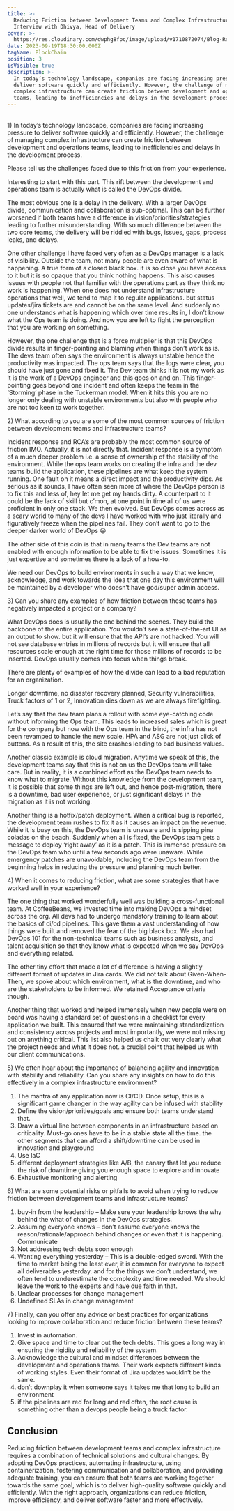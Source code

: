 ```yaml
---
title: >-
  Reducing Friction between Development Teams and Complex Infrastructure:
  Interview with Dhivya, Head of Delivery
cover: >-
  https://res.cloudinary.com/dwphg8fpc/image/upload/v1710872074/Blog-Reducing-Friction-between-Development-Teams-and-Complex-Infrastructure_1x_yuqdys.jpg
date: 2023-09-19T18:30:00.000Z
tagName: BlockChain
position: 3
isVisible: true
description: >-
  In today’s technology landscape, companies are facing increasing pressure to
  deliver software quickly and efficiently. However, the challenge of managing
  complex infrastructure can create friction between development and operations
  teams, leading to inefficiencies and delays in the development process.
---
```


\
1\) In today’s technology landscape, companies are facing increasing pressure to deliver software quickly and efficiently. However, the challenge of managing complex infrastructure can create friction between development and operations teams, leading to inefficiencies and delays in the development process.

Please tell us the challenges faced due to this friction from your experience.

Interesting to start with this part. This rift between the development and operations team is actually what is called the DevOps divide. 

The most obvious one is a delay in the delivery. With a larger DevOps divide, communication and collaboration is sub-optimal. This can be further worsened if both teams have a difference in vision/priorities/strategies leading to further misunderstanding. With so much difference between the two core teams, the delivery will be riddled with bugs, issues, gaps, process leaks, and delays. 

One other challenge I have faced very often as a DevOps manager is a lack of visibility. Outside the team, not many people are even aware of what is happening. A true form of a closed black box. it is so close you have access to it but it is so opaque that you think nothing happens. This also causes issues with people not that familiar with the operations part as they think no work is happening. When one does not understand infrastructure operations that well, we tend to map it to regular applications. but status updates/jira tickets are and cannot be on the same level. And suddenly no one understands what is happening which over time results in, I don’t know what the Ops team is doing. And now you are left to fight the perception that you are working on something. 

However, the one challenge that is a force multiplier is that this DevOps divide results in finger-pointing and blaming when things don’t work as is. The devs team often says the environment is always unstable hence the productivity was impacted. The ops team says that the logs were clear, you should have just gone and fixed it. The Dev team thinks it is not my work as it is the work of a DevOps engineer and this goes on and on. This finger-pointing goes beyond one incident and often keeps the team in the ‘Storming’ phase in the Tuckerman model. When it hits this you are no longer only dealing with unstable environments but also with people who are not too keen to work together. 

2\) What according to you are some of the most common sources of friction between development teams and infrastructure teams?

Incident response and RCA’s are probably the most common source of friction IMO. Actually, it is not directly that. Incident response is a symptom of a much deeper problem i.e. a sense of ownership of the stability of the environment. While the ops team works on creating the infra and the dev teams build the application, these pipelines are what keep the system running. One fault on it means a direct impact and the productivity dips. As serious as it sounds, I have often seen more of where the DevOps person is to fix this and less of, hey let me get my hands dirty. A counterpart to it could be the lack of skill but c’mon, at one point in time all of us were proficient in only one stack. We then evolved. But DevOps comes across as a scary world to many of the devs I have worked with who just literally and figuratively freeze when the pipelines fail. They don’t want to go to the deeper darker world of DevOps 😀 

The other side of this coin is that in many teams the Dev teams are not enabled with enough information to be able to fix the issues. Sometimes it is just expertise and sometimes there is a lack of a how-to. 

We need our DevOps to build environments in such a way that we know, acknowledge, and work towards the idea that one day this environment will be maintained by a developer who doesn’t have god/super admin access.

3\) Can you share any examples of how friction between these teams has negatively impacted a project or a company?

What DevOps does is usually the one behind the scenes. They build the backbone of the entire application. You wouldn’t see a state-of-the-art UI as an output to show. but it will ensure that the API’s are not hacked. You will not see database entries in millions of records but it will ensure that all resources scale enough at the right time for those millions of records to be inserted. DevOps usually comes into focus when things break. 

There are plenty of examples of how the divide can lead to a bad reputation for an organization. 

Longer downtime, no disaster recovery planned, Security vulnerabilities, Truck factors of 1 or 2, Innovation dies down as we are always firefighting. 

Let’s say that the dev team plans a rollout with some eye-catching code without informing the Ops team. This leads to increased sales which is great for the company but now with the Ops team in the blind, the infra has not been revamped to handle the new scale. HPA and ASG are not just click of buttons. As a result of this, the site crashes leading to bad business values. 

Another classic example is cloud migration. Anytime we speak of this, the development teams say that this is not on us the DevOps team will take care. But in reality, it is a combined effort as the DevOps team needs to know what to migrate. Without this knowledge from the development team, it is possible that some things are left out, and hence post-migration, there is a downtime, bad user experience, or just significant delays in the migration as it is not working. 

Another thing is a hotfix/patch deployment. When a critical bug is reported, the development team rushes to fix it as it causes an impact on the revenue. While it is busy on this, the DevOps team is unaware and is sipping pina coladas on the beach. Suddenly when all is fixed, the DevOps team gets a message to deploy ‘right away’ as it is a patch. This is immense pressure on the DevOps team who until a few seconds ago were unaware. While emergency patches are unavoidable, including the DevOps team from the beginning helps in reducing the pressure and planning much better. 

4\) When it comes to reducing friction, what are some strategies that have worked well in your experience?

The one thing that worked wonderfully well was building a cross-functional team. At CoffeeBeans, we invested time into making DevOps a mindset across the org. All devs had to undergo mandatory training to learn about the basics of ci/cd pipelines. This gave them a vast understanding of how things were built and removed the fear of the big black box. We also had DevOps 101 for the non-technical teams such as business analysts, and talent acquisition so that they know what is expected when we say DevOps and everything related. 

The other tiny effort that made a lot of difference is having a slightly different format of updates in Jira cards. We did not talk about Given-When-Then, we spoke about which environment, what is the downtime, and who are the stakeholders to be informed. We retained Acceptance criteria though. 

Another thing that worked and helped immensely when new people were on board was having a standard set of questions in a checklist for every application we built. This ensured that we were maintaining standardization and consistency across projects and most importantly, we were not missing out on anything critical. This list also helped us chalk out very clearly what the project needs and what it does not. a crucial point that helped us with our client communications. 

5\) We often hear about the importance of balancing agility and innovation with stability and reliability. Can you share any insights on how to do this effectively in a complex infrastructure environment?

1. The mantra of any application now is CI/CD. Once setup, this is a significant game changer in the way agility can be infused with stability 
2. Define the vision/priorities/goals and ensure both teams understand that. 
3. Draw a virtual line between components in an infrastructure based on criticality. Must-go ones have to be in a stable state all the time. the other segments that can afford a shift/downtime can be used in innovation and playground
4. Use IaC
5. different deployment strategies like A/B, the canary that let you reduce the risk of downtime giving you enough space to explore and innovate
6. Exhaustive monitoring and alerting

6\) What are some potential risks or pitfalls to avoid when trying to reduce friction between development teams and infrastructure teams?

1. buy-in from the leadership – Make sure your leadership knows the why behind the what of changes in the DevOps strategies. 
2. Assuming everyone knows – don’t assume everyone knows the reason/rationale/approach behind changes or even that it is happening. Communicate
3. Not addressing tech debts soon enough
4. Wanting everything yesterday – This is a double-edged sword. With the time to market being the least ever, it is common for everyone to expect all deliverables yesterday. and for the things we don’t understand, we often tend to underestimate the complexity and time needed. We should leave the work to the experts and have due faith in that. 
5. Unclear processes for change management 
6. Undefined SLAs in change management

7\) Finally, can you offer any advice or best practices for organizations looking to improve collaboration and reduce friction between these teams?

1. Invest in automation. 
2. Give space and time to clear out the tech debts. This goes a long way in ensuring the rigidity and reliability of the system. 
3. Acknowledge the cultural and mindset differences between the development and operations teams. Their work expects different kinds of working styles. Even their format of Jira updates wouldn’t be the same. 
4. don’t downplay it when someone says it takes me that long to build an environment
5. if the pipelines are red for long and red often, the root cause is something other than a devops people being a truck factor. 

## Conclusion

Reducing friction between development teams and complex infrastructure requires a combination of technical solutions and cultural changes. By adopting DevOps practices, automating infrastructure, using containerization, fostering communication and collaboration, and providing adequate training, you can ensure that both teams are working together towards the same goal, which is to deliver high-quality software quickly and efficiently. With the right approach, organizations can reduce friction, improve efficiency, and deliver software faster and more effectively.
